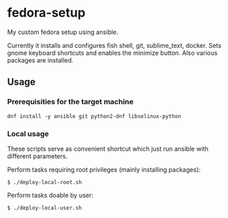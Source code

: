 fedora-setup
============
My custom fedora setup using ansible.

Currently it installs and configures fish shell, git, sublime_text, docker. Sets gnome keyboard shortcuts and enables the minimize button.
Also various packages are installed.

Usage
-----

### Prerequisities for the target machine

    dnf install -y ansible git python2-dnf libselinux-python


### Local usage
These scripts serve as convenient shortcut which just run ansible with different parameters.

Perform tasks requiring root privileges (mainly installing packages):
```console
$ ./deploy-local-root.sh
```

Perform tasks doable by user:
```console
$ ./deploy-local-user.sh
```
